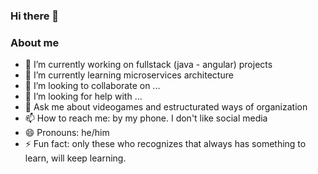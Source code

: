 ### Hi there 👋

### About me
- 🔭 I’m currently working on fullstack (java - angular) projects
- 🌱 I’m currently learning microservices architecture
- 👯 I’m looking to collaborate on ...
- 🤔 I’m looking for help with ...
- 💬 Ask me about videogames and estructurated ways of organization
- 📫 How to reach me: by my phone. I don't like social media
- 😄 Pronouns: he/him
- ⚡ Fun fact: only these who recognizes that always has something to learn, will keep learning.
